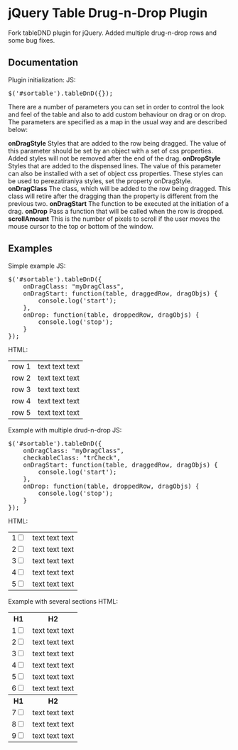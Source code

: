# jQuery Table Drug-n-Drop Plugin
Fork tableDND plugin for jQuery. Added multiple drug-n-drop rows and some bug fixes.

## Documentation

Plugin initialization:
JS:
<pre>$('#sortable').tableDnD({});</pre>

There are a number of parameters you can set in order to control the look and feel of the table and also to add custom behaviour on drag or on drop. The parameters are specified as a map in the usual way and are described below:

**onDragStyle**
Styles that are added to the row being dragged. The value of this parameter should be set by an object with a set of css properties. Added styles will not be removed after the end of the drag.
**onDropStyle**
Styles that are added to the dispensed lines. The value of this parameter can also be installed with a set of object css properties. These styles can be used to perezatiraniya styles, set the property onDragStyle.
**onDragClass**
The class, which will be added to the row being dragged. This class will retire after the dragging than the property is different from the previous two.
**onDragStart**
The function to be executed at the initiation of a drag.
**onDrop**
Pass a function that will be called when the row is dropped.
**scrollAmount**
This is the number of pixels to scroll if the user moves the mouse cursor to the top or bottom of the window.

## Examples

Simple example
JS:
<pre>
$('#sortable').tableDnD({
    onDragClass: "myDragClass",
    onDragStart: function(table, draggedRow, dragObjs) {
        console.log('start');
    },
    onDrop: function(table, droppedRow, dragObjs) {
        console.log('stop');
    }
});
</pre>
HTML:
<table id="sortable">
    <tr><td>row 1</td><td>text text text</td></tr>
    <tr><td>row 2</td><td>text text text</td></tr>
    <tr><td>row 3</td><td>text text text</td></tr>
    <tr><td>row 4</td><td>text text text</td></tr>
    <tr><td>row 5</td><td>text text text</td></tr>
</table>

Example with multiple drud-n-drop
JS:
<pre>
$('#sortable').tableDnD({
    onDragClass: "myDragClass",
    checkableClass: "trCheck",
    onDragStart: function(table, draggedRow, dragObjs) {
        console.log('start');
    },
    onDrop: function(table, droppedRow, dragObjs) {
        console.log('stop');
    }
});
</pre>
HTML:
<table id="sortable">
    <tr><td>1<input type="checkbox" name="chTrack_1" class="trCheck" /></td><td>text text text</td></tr>
    <tr><td>2<input type="checkbox" name="chTrack_2" class="trCheck" /></td><td>text text text</td></tr>
    <tr><td>3<input type="checkbox" name="chTrack_3" class="trCheck" /></td><td>text text text</td></tr>
    <tr><td>4<input type="checkbox" name="chTrack_4" class="trCheck" /></td><td>text text text</td></tr>
    <tr><td>5<input type="checkbox" name="chTrack_5" class="trCheck" /></td><td>text text text</td></tr>
</table>

Example with several sections
HTML:
<table id="sortable">
<tbody>
    <tr class="nodrop nodrag"><th>H1</th><th>H2</th></tr>
    <tr><td>1<input type="checkbox" name="chTrack_1" class="trCheck" /></td><td>text text text</td></tr>
    <tr><td>2<input type="checkbox" name="chTrack_2" class="trCheck" /></td><td>text text text</td></tr>
    <tr><td>3<input type="checkbox" name="chTrack_3" class="trCheck" /></td><td>text text text</td></tr>
    <tr><td>4<input type="checkbox" name="chTrack_4" class="trCheck" /></td><td>text text text</td></tr>
    <tr><td>5<input type="checkbox" name="chTrack_5" class="trCheck" /></td><td>text text text</td></tr>
    <tr><td>6<input type="checkbox" name="chTrack_6" class="trCheck" /></td><td>text text text</td></tr>
</tbody>
<tbody>
    <tr class="nodrop nodrag"><th>H1</th><th>H2</th></tr>
    <tr><td>7<input type="checkbox" name="chTrack_7" class="trCheck" /></td><td>text text text</td></tr>
    <tr><td>8<input type="checkbox" name="chTrack_8" class="trCheck" /></td><td>text text text</td></tr>
    <tr><td>9<input type="checkbox" name="chTrack_9" class="trCheck" /></td><td>text text text</td></tr>
</tbody>
</table>
